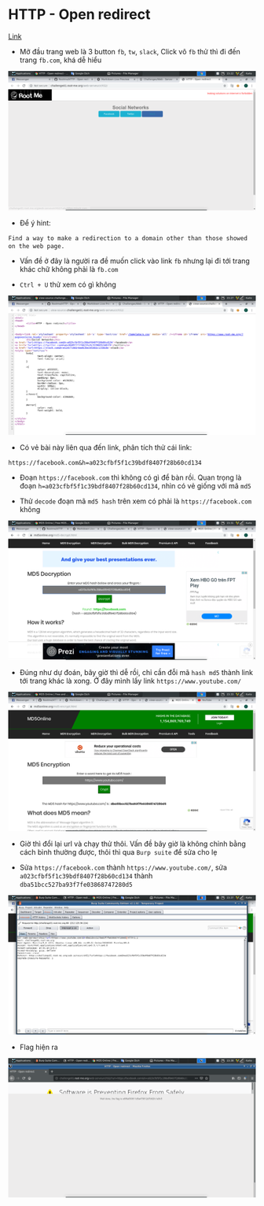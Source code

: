 # HTTP - Open redirect

[Link](http://challenge01.root-me.org/web-serveur/ch52/)

- Mở đầu trang web là 3 button `fb`, `tw`, `slack`, Click vô `fb` thử thì đi đến trang `fb.com`, khá dễ hiểu

![home](image/home.png)

- Để ý hint:
```
Find a way to make a redirection to a domain other than those showed on the web page.
```

- Vấn đề ở đây là người ra đề muốn click vào link `fb` nhưng lại đi tới trang khác chữ không phải là `fb.com`

- `Ctrl + U` thử xem có gì không

![u](image/u.png)

- Có vẻ bài này liên qua đến link, phân tích thử cái link:
```
https://facebook.com&h=a023cfbf5f1c39bdf8407f28b60cd134
```

- Đoạn `https://facebook.com` thì không có gì để bàn rồi. Quan trọng là đoạn `h=a023cfbf5f1c39bdf8407f28b60cd134`, nhìn có vẻ giống với mã `md5`

- Thử `decode` đoạn mã `md5 hash` trên xem có phải là `https://facebook.com` không

![h](image/h.png)

- Đúng như dự đoán, bây giờ thì dễ rồi, chỉ cần đỗi mã `hash md5` thành link tới trang khác là xong. Ở đây mình lấy link `https://www.youtube.com/`

![change](image/change.png)

- Giờ thì đổi lại url và chạy thử thôi. Vấn đề bây giờ là không chỉnh bằng cách bình thường được, thôi thì qua `Burp suite` để sửa cho lẹ

- Sửa `https://facebook.com` thành `https://www.youtube.com/`, sửa `a023cfbf5f1c39bdf8407f28b60cd134` thành `dba51bcc527ba93f7fe03868747280d5`

![bu](image/bu.png)

- Flag hiện ra

![flag](image/flag.png)

